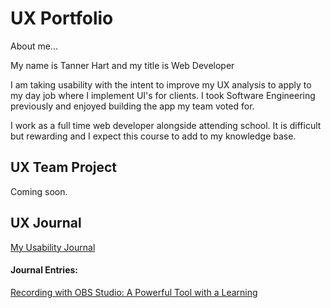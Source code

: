 # UX Portfolio

About me...

My name is Tanner Hart and my title is Web Developer

I am taking usability with the intent to improve my UX analysis to apply to my day job where I implement UI's for clients. I took Software Engineering previously and enjoyed building the app my team voted for. 

I work as a full time web developer alongside attending school. It is difficult but rewarding and I expect this course to add to my knowledge base.



## UX Team Project

Coming soon.

## UX Journal

[My Usability Journal](https://usabilityengineering.github.io/portfolio-TannerHartt/)

#### Journal Entries:
[Recording with OBS Studio: A Powerful Tool with a Learning](https://usabilityengineering.github.io/portfolio-TannerHartt/journals/j1)
